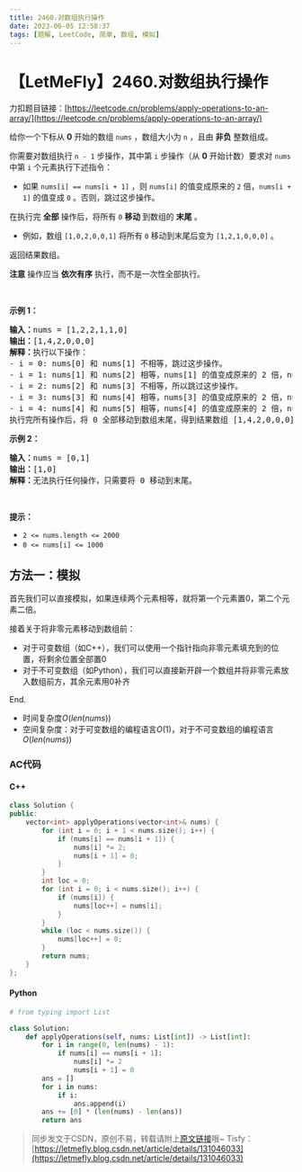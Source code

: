 ```yaml
---
title: 2460.对数组执行操作
date: 2023-06-05 12:58:37
tags: [题解, LeetCode, 简单, 数组, 模拟]
---
```


# 【LetMeFly】2460.对数组执行操作

力扣题目链接：[https://leetcode.cn/problems/apply-operations-to-an-array/](https://leetcode.cn/problems/apply-operations-to-an-array/)

<p>给你一个下标从 <strong>0</strong> 开始的数组 <code>nums</code> ，数组大小为 <code>n</code> ，且由 <strong>非负</strong> 整数组成。</p>

<p>你需要对数组执行 <code>n - 1</code> 步操作，其中第 <code>i</code> 步操作（从 <strong>0</strong> 开始计数）要求对 <code>nums</code> 中第 <code>i</code> 个元素执行下述指令：</p>

<ul>
	<li>如果 <code>nums[i] == nums[i + 1]</code> ，则 <code>nums[i]</code> 的值变成原来的 <code>2</code> 倍，<code>nums[i + 1]</code> 的值变成 <code>0</code> 。否则，跳过这步操作。</li>
</ul>

<p>在执行完 <strong>全部</strong> 操作后，将所有 <code>0</code> <strong>移动</strong> 到数组的 <strong>末尾</strong> 。</p>

<ul>
	<li>例如，数组 <code>[1,0,2,0,0,1]</code> 将所有 <code>0</code> 移动到末尾后变为 <code>[1,2,1,0,0,0]</code> 。</li>
</ul>

<p>返回结果数组。</p>

<p><strong>注意</strong> 操作应当 <strong>依次有序</strong> 执行，而不是一次性全部执行。</p>

<p>&nbsp;</p>

<p><strong>示例 1：</strong></p>

<pre>
<strong>输入：</strong>nums = [1,2,2,1,1,0]
<strong>输出：</strong>[1,4,2,0,0,0]
<strong>解释：</strong>执行以下操作：
- i = 0: nums[0] 和 nums[1] 不相等，跳过这步操作。
- i = 1: nums[1] 和 nums[2] 相等，nums[1] 的值变成原来的 2 倍，nums[2] 的值变成 0 。数组变成 [1,<em><strong>4</strong></em>,<em><strong>0</strong></em>,1,1,0] 。
- i = 2: nums[2] 和 nums[3] 不相等，所以跳过这步操作。
- i = 3: nums[3] 和 nums[4] 相等，nums[3] 的值变成原来的 2 倍，nums[4] 的值变成 0 。数组变成 [1,4,0,<em><strong>2</strong></em>,<em><strong>0</strong></em>,0] 。
- i = 4: nums[4] 和 nums[5] 相等，nums[4] 的值变成原来的 2 倍，nums[5] 的值变成 0 。数组变成 [1,4,0,2,<em><strong>0</strong></em>,<em><strong>0</strong></em>] 。
执行完所有操作后，将 0 全部移动到数组末尾，得到结果数组 [1,4,2,0,0,0] 。
</pre>

<p><strong>示例 2：</strong></p>

<pre>
<strong>输入：</strong>nums = [0,1]
<strong>输出：</strong>[1,0]
<strong>解释：</strong>无法执行任何操作，只需要将 0 移动到末尾。
</pre>

<p>&nbsp;</p>

<p><strong>提示：</strong></p>

<ul>
	<li><code>2 &lt;= nums.length &lt;= 2000</code></li>
	<li><code>0 &lt;= nums[i] &lt;= 1000</code></li>
</ul>


    
## 方法一：模拟

首先我们可以直接模拟，如果连续两个元素相等，就将第一个元素置0，第二个元素二倍。

接着关于将非零元素移动到数组前：
+ 对于可变数组（如C++），我们可以使用一个指针指向非零元素填充到的位置，将剩余位置全部置0
+ 对于不可变数组（如Python），我们可以直接新开辟一个数组并将非零元素放入数组前方，其余元素用0补齐

End.

+ 时间复杂度$O(len(nums))$
+ 空间复杂度：对于可变数组的编程语言$O(1)$，对于不可变数组的编程语言$O(len(nums))$

### AC代码

#### C++

```cpp
class Solution {
public:
    vector<int> applyOperations(vector<int>& nums) {
        for (int i = 0; i + 1 < nums.size(); i++) {
            if (nums[i] == nums[i + 1]) {
                nums[i] *= 2;
                nums[i + 1] = 0;
            }
        }
        int loc = 0;
        for (int i = 0; i < nums.size(); i++) {
            if (nums[i]) {
                nums[loc++] = nums[i];
            }
        }
        while (loc < nums.size()) {
            nums[loc++] = 0;
        }
        return nums;
    }
};
```

#### Python

```python
# from typing import List

class Solution:
    def applyOperations(self, nums: List[int]) -> List[int]:
        for i in range(0, len(nums) - 1):
            if nums[i] == nums[i + 1]:
                nums[i] *= 2
                nums[i + 1] = 0
        ans = []
        for i in nums:
            if i:
                ans.append(i)
        ans += [0] * (len(nums) - len(ans))
        return ans
```

> 同步发文于CSDN，原创不易，转载请附上[原文链接](https://blog.tisfy.eu.org/2023/06/05/LeetCode%202460.%E5%AF%B9%E6%95%B0%E7%BB%84%E6%89%A7%E8%A1%8C%E6%93%8D%E4%BD%9C/)哦~
> Tisfy：[https://letmefly.blog.csdn.net/article/details/131046033](https://letmefly.blog.csdn.net/article/details/131046033)
